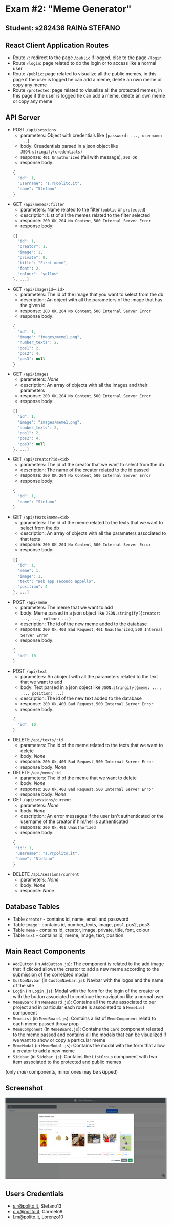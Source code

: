 # Exam #2: "Meme Generator"
## Student: s282436 RAINò STEFANO

## React Client Application Routes

- Route `/`: redirect to the page `/public` if logged, else to the page `/login`
- Route `/login`: page related to do the login or to access like a normal user
- Route `/public`: page related to visualize all the public memes, in this page if the user is logged he can add a meme, delete an own meme or copy any meme
- Route `/protected`: page related to visualize all the protected memes, in this page if the user is logged he can add a meme, delete an own meme or copy any meme

## API Server

- POST `/api/sessions`
  - parameters: Object with credentials like `{password: ..., username: ...}`
  - body: Creadentials parsed in a json object like `JSON.stringify(credentials)`
  - response: `401 Unauthorized` (fail with message), `200 OK`
  - response body: 
  ```js
  {
    "id": 1,
    "username": "s.r@polito.it",
    "name": "Stefano"
  }
  ```
- GET `/api/memes/:filter`
  - parameters: Name related to the filter (`public` or `protected`)
  - description: List of all the memes related to the filter selected
  - response: `200 OK`, `204 No Content`, `500 Internal Server Error`
  - response body:
  ```js
  [{
    "id": 1,
    "creator": 1,
    "image": 1,
    "private": 0,
    "title": "First meme",
    "font": 2,
    "colour": "yellow"
  }, ...]
  ```
- GET `/api/image?id=<id>`
  - parameters: The id of the image that you want to select from the db
  - description: An object with all the parameters of the image that has the given id
  - response: `200 OK`, `204 No Content`, `500 Internal Server Error`
  - response body:
  ```js
  {
    "id": 1,
    "image": "images/meme1.png",
    "number_texts": 2,
    "pos1": 2,
    "pos2": 4,
    "pos3": null
  }
  ```
- GET `/api/images`
  - parameters: _None_
  - description: An array of objects with all the images and their parameters
  - response: `200 OK`, `204 No Content`, `500 Internal Server Error`
  - response body:
  ```js
  [{
    "id": 1,
    "image": "images/meme1.png",
    "number_texts": 2,
    "pos1": 2,
    "pos2": 4,
    "pos3": null
  }, ...]
  ```
- GET `/api/creator?id=<id>`
  - parameters: The id of the creator that we want to select from the db
  - description: The name of the creator related to the id passed
  - response: `200 OK`, `204 No Content`, `500 Internal Server Error`
  - response body: 
  ```js
  {
    "id": 1,
    "name": "Stefano"
  }
  ```
- GET `/api/texts?meme=<id>`
  - parameters: The id of the meme related to the texts that we want to select from the db
  - description: An array of objects with all the parameters associated to that texts
  - response: `200 OK`, `204 No Content`, `500 Internal Server Error`
  - response body:
  ```js
  [{
    "id": 1,
    "meme": 1,
    "image": 1,
    "text": "Web app secondo appello",
    "position": 4
  }, ...]
  ```
- POST `/api/meme`
  - parameters: The meme that we want to add
  - body: Meme parsed in a json object like `JSON.stringify({creator: ..., ..., colour: ...)`
  - description: The id of the new meme added to the database
  - response: `200 Ok`, `400 Bad Request`, `401 Unauthorized`, `500 Internal Server Error`
  - response body:
  ```js
  {
    "id": 10
  }
  ```
- POST `/api/text`
  - parameters: An aboject with all the parameters related to the text that we want to add
  - body: Text parsed in a json object like `JSON.stringify({meme: ..., ..., position: ...)`
  - description: The id of the new text added to the database
  - response: `200 Ok`, `400 Bad Request`, `500 Internal Server Error`
  - response body:
  ```js
  {
    "id": 10
  }
  ```
- DELETE `/api/texts/:id`
  - parameters: The id of the meme related to the texts that we want to delete
  - body: _None_
  - response: `200 Ok`, `400 Bad Request`, `500 Internal Server Error`
  - response body: _None_
- DELETE `/api/meme/:id`
  - parameters: The id of the meme that we want to delete
  - body: _None_
  - response: `200 Ok`, `400 Bad Request`, `500 Internal Server Error`
  - response body: _None_
- GET `/api/sessions/current`
  - parameters: _None_
  - body: _None_
  - description: An error messages if the user isn't authenticated or the username of the creator if him/her is authenticated
  - response: `200 Ok`, `401 Unauthorized`
  - response body: 
   ```js
  {
    "id": 1,
    "username": "s.r@polito.it",
    "name": "Stefano"
  }
  ```
- DELETE `/api/sessions/current`
  - parameters: _None_
  - body: _None_
  - response: _None_

## Database Tables

- Table `creator` - contains id, name, email and password
- Table `image` - contains id, number_texts, image, pos1, pos2, pos3
- Table `meme` - contains id, creator, image, private, title, font, colour
- Table `text` - contains id, meme, image, text, position

## Main React Components

- `AddButton` (in `AddButton.js`): The component is related to the add image that if clicked allows the creator to add a new meme according to the submission of the correlated modal
- `CustomNavbar` (in `CustomNavbar.js`): Navbar with the logos and the name of the site
- `Login` (in `Login.js`): Modal with the form for the login of the creator or with the button associated to continue the navigation like a normal user
- `MemeBoard` (in `MemeBoard.js`): Contains all the route associated to our project and in particular each route is associeted to a `MemeList` component
- `MemeList` (in `MemeBoard.js`): Contains a list of `MemeComponent` relatd to each meme passed throw prop
- `MemeComponent` (in `MemeBoard.js`): Contains the `Card` component releated to the meme passed and contains all the modals that can be visualized if we want to show or copy a particular meme
- `MemeModal` (in `MemeModal.js`): Contains the modal with the form that allow a creator to add a new meme
- `Sidebar` (in `Sidebar.js`): Contains the `ListGroup` component with two item associated to the protected and public memes

(only _main_ components, minor ones may be skipped)

## Screenshot

![Screenshot](./screenshot.png)


## Users Credentials

- s.r@polito.it, Stefano13 
- c.p@polito.it, Carmelo8
- l.m@polito.it, Lorenzo10
